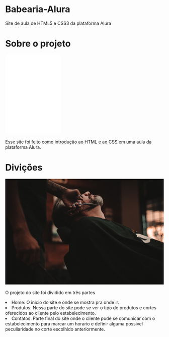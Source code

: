 # Babearia-Alura
Site de aula de HTML5 e CSS3 da plataforma Alura
<h1 text-aligh="center">Sobre o projeto</h1>
<img src="logo-branco.png">
  <p>Esse site foi feito como introdução ao HTML e ao CSS em uma aula da plataforma Alura.</p>

  
  <h1>Divições</h1>
  <img src="beneficios.jpg">
  <p>O projeto do site foi dividido em três partes</p>
  <li>Home: O inicio do site e onde se mostra pra onde ir.</li>
  <li>Produtos: Nessa parte do site pode se ver o tipo de produtos e cortes oferecidos ao cliente pelo estabelecimento.</li>
  <li>Contatos: Parte final do site onde o cliente pode se comunicar com o estabelecimento para marcar um horario
      e definir alguma possivel peculiaridade no corte escolhido anteriormente.</li>
